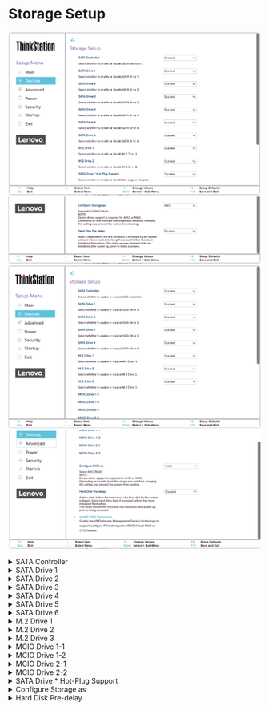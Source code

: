 # Storage Setup #
![](./img/ts_storagesetup_p3twr1.png)
![](./img/ts_storagesetup_p3twr2.png)
![](./img/ts_storagesetup_px1.png)
![](./img/ts_storagesetup_px2.png)
<!--![](./img/ts_storagesetup_p3twr_1.png)
![](./img/ts_storagesetup_p3twr_2.png)
![](./img/ts_storagesetup_px_1.png)
![](./img/ts_storagesetup_px_2.png)-->


<details><summary>SATA Controller</summary>

Options:

1. **Enabled** – Default.
2. Disabled.
</details>


<details><summary>SATA Drive 1</summary>

Options:

1. **Enabled** – Default.
2. Disabled.

</details>


<details><summary>SATA Drive 2</summary>

Options:

1. **Enabled** – Default.
2. Disabled.

</details>

<details><summary>SATA Drive 3</summary>

Options:

1. **Enabled** – Default.
2. Disabled.

</details>

<details><summary>SATA Drive 4</summary>

Options:

1. **Enabled** – Default.
2. Disabled.

</details>

<details><summary>SATA Drive 5</summary>

Options:

1. **Enabled** – Default.
2. Disabled.

</details>

<details><summary>SATA Drive 6</summary>

Options:

1. **Enabled** – Default.
2. Disabled.

</details>

<details><summary>M.2 Drive 1</summary>

Options:

1. **Enabled** – Default.
2. Disabled.

</details>

<details><summary>M.2 Drive 2</summary>

Options:

1. **Enabled** – Default.
2. Disabled.

</details>

<details><summary>M.2 Drive 3</summary>

Options:

1. **Enabled** – Default.
2. Disabled.

</details>

<details><summary>MCIO Drive 1-1</summary>

</details>

<details><summary>MCIO Drive 1-2</summary>

</details>

<details><summary>MCIO Drive 2-1</summary>

</details>

<details><summary>MCIO Drive 2-2</summary>

</details>

<details><summary>SATA Drive * Hot-Plug Support</summary>
Options:

1. Enabled.
2. **Disabled** – Default.

</details>

<details><summary>Configure Storage as</summary>
Mode Options:

1. **AHCI** – Default.
2. RAID

?>Device driver support is required for AHCI or RAID.
Depending on how the hard disk image was installed, changing
this setting may prevent the system from booting.

</details>

<details><summary>Hard Disk Pre-delay</summary>
Adds a delay before the first access of a hard disk by the system
software. Some hard disks hang if accessed before they have
initialized themselves. This delay ensures the hard disk has
initialized after power up, prior to being accessed.

Options:

1. **Disabled** – Default.
2. 3 Seconds
3. 6 Seconds
4. 9 Seconds
5. 12 Seconds
5. 15 Seconds
6. 21 Seconds
7. 30 Seconds



</details>
<!--
### Intel(R) VMD Technology ###
![](./img/ts_intelvmd_1.png)
![](./img/ts_intelvmd_2.png)
![](./img/ts_intelvmd_3.png)

Enable the VMD(Volume Management Device) technology to 
support configure PCIe storages to VROC(Virtual RAID on 
CPU) feature. -->

<!-- More options for users: (Display image here?)
would these be more dropdown subheaders? or do we make it another page
look at atadriversetup for ex on how they did it
EX: M.2 Slot 1, M.2 Slot 2, M.2 Slot3
	PCIe Slot1, etc -->



</details>